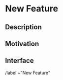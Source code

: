 # New Feature
<!--
  This is for new features which don't exist on the site yet.

  If you feel a heading is irrelevant, just remove it.
-->

## Description
<!-- Explain what this is about, try to use full sentences, and make your point clear. -->

## Motivation

<!--
  If you can, show us what you'd expect this to look like or be used.
  Alternatively, you can put screenshots if where this may have been implemented elsewhere.
-->
## Interface

/label ~"New Feature"
